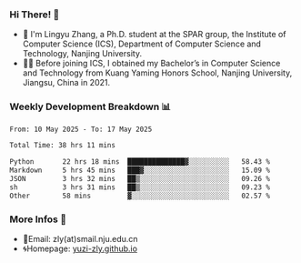 ### Hi There! 👋 
- 🐳 I'm Lingyu Zhang, a Ph.D. student at the SPAR group, the Institute of Computer Science (ICS), Department of Computer Science and Technology, Nanjing University.
- 🧑‍🎓 Before joining ICS, I obtained my Bachelor’s in Computer Science and Technology from Kuang Yaming Honors School, Nanjing University, Jiangsu, China in 2021.

### Weekly Development Breakdown :bar_chart:

<!--START_SECTION:waka-->

```txt
From: 10 May 2025 - To: 17 May 2025

Total Time: 38 hrs 11 mins

Python       22 hrs 18 mins  ██████████████▓░░░░░░░░░░   58.43 %
Markdown     5 hrs 45 mins   ███▓░░░░░░░░░░░░░░░░░░░░░   15.09 %
JSON         3 hrs 32 mins   ██▒░░░░░░░░░░░░░░░░░░░░░░   09.26 %
sh           3 hrs 31 mins   ██▒░░░░░░░░░░░░░░░░░░░░░░   09.23 %
Other        58 mins         ▓░░░░░░░░░░░░░░░░░░░░░░░░   02.57 %
```

<!--END_SECTION:waka-->

<!--
### Github Contributions :octocat:

![](https://raw.githubusercontent.com/yuzi-zly/yuzi-zly/output/github-contribution-grid-snake.svg)              
-->

### More Infos 📖

- 📧Email: zly(at)smail.nju.edu.cn
- 🌀Homepage: [yuzi-zly.github.io](https://yuzi-zly.github.io/)
